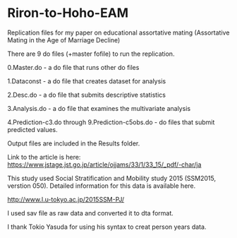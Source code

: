 # Riron-to-Hoho-EAM
Replication files for my paper on educational assortative mating (Assortative Mating in the Age of Marriage Decline)

There are 9 do files (+master fofile) to run the replication.

0.Master.do - a do file that runs other do files

1.Dataconst - a do file that creates dataset for analysis

2.Desc.do - a do file that submits descriptive statistics

3.Analysis.do - a do file that examines the multivariate analysis

4.Prediction-c3.do through 9.Prediction-c5obs.do - do files that submit predicted values.

Output files are included in the Results folder.

Link to the article is here: https://www.jstage.jst.go.jp/article/ojjams/33/1/33_15/_pdf/-char/ja

This study used Social Stratification and Mobility study 2015 (SSM2015, verstion 050). Detailed information for this data is available here.

http://www.l.u-tokyo.ac.jp/2015SSM-PJ/

I used sav file as raw data and converted it to dta format.

I thank Tokio Yasuda for using his syntax to creat person years data.
